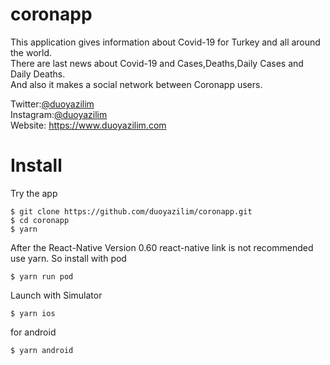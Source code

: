 # coronapp

This application gives information about Covid-19 for Turkey and all around the world. <br />
There are last news about Covid-19 and Cases,Deaths,Daily Cases and Daily Deaths. <br />
And also it makes a social network between Coronapp users. <br />

Twitter:[@duoyazilim](https://www.twitter.com/duoyazilim) <br />
Instagram:[@duoyazilim](https://www.instagram.com/duoyazilim) <br />
Website: https://www.duoyazilim.com


# Install
Try the app

```
$ git clone https://github.com/duoyazilim/coronapp.git
$ cd coronapp
$ yarn

```
After the React-Native Version 0.60 react-native link is not recommended use yarn. So install with pod
```
$ yarn run pod
```
Launch with Simulator

```
$ yarn ios
```
for android
```
$ yarn android
```
